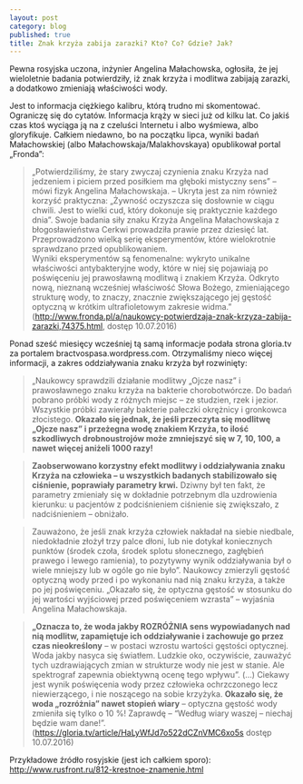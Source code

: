 ```yaml
---
layout: post
category: blog
published: true
title: Znak krzyża zabija zarazki? Kto? Co? Gdzie? Jak?
---
```

Pewna rosyjska uczona, inżynier Angelina Małachowska, ogłosiła, że jej wieloletnie badania potwierdziły, iż znak krzyża i modlitwa zabijają zarazki, a dodatkowo zmieniają właściwości wody.   
<!--more--> 

Jest to informacja ciężkiego kalibru, którą trudno mi skomentować. Ograniczę się do cytatów. Informacja krąży w sieci już od kilku lat. Co jakiś czas ktoś wyciąga ją na z czeluści Internetu i albo wyśmiewa, albo gloryfikuje. Całkiem niedawno, bo na początku lipca, wyniki badań Małachowskiej (albo Małachowskaja/Malakhovskaya) opublikował portal „Fronda”:       

> „Potwierdziliśmy, że stary zwyczaj czynienia znaku Krzyża nad jedzeniem i piciem przed posiłkiem ma głęboki mistyczny sens” – mówi fizyk Angelina Małachowskaja. – Ukryta jest za nim również korzyść praktyczna: „Żywność oczyszcza się dosłownie w ciągu chwili. Jest to wielki cud, który dokonuje się praktycznie każdego dnia”.
Swoje badania siły znaku Krzyża Angelina Małachowskaja z błogosławieństwa Cerkwi prowadziła prawie przez dziesięć lat. Przeprowadzono wielką serię eksperymentów, które wielokrotnie sprawdzano przed opublikowaniem.       
Wyniki eksperymentów są fenomenalne: wykryto unikalne właściwości antybakteryjne wody, które w niej się pojawiają po poświęceniu jej prawosławną modlitwą i znakiem Krzyża. Odkryto nową, nieznaną wcześniej właściwość Słowa Bożego, zmieniającego strukturę wody, to znaczy, znacznie zwiększającego jej gęstość optyczną w krótkim ultrafioletowym zakresie widma.”        
(http://www.fronda.pl/a/naukowcy-potwierdzaja-znak-krzyza-zabija-zarazki,74375.html, dostęp 10.07.2016)

Ponad sześć miesięcy wcześniej tą samą informacje podała strona gloria.tv za portalem bractvospasa.wordpress.com. Otrzymaliśmy nieco więcej informacji, a zakres oddziaływania znaku krzyża był rozwinięty:    

> „Naukowcy sprawdzili działanie modlitwy „Ojcze nasz” i prawosławnego znaku krzyża na bakterie chorobotwórcze. Do badań pobrano próbki wody z różnych miejsc – ze studzien, rzek i jezior. Wszystkie próbki zawierały bakterie pałeczki okrężnicy i gronkowca złocistego. **Okazało się jednak, że jeśli przeczyta się modlitwę „Ojcze nasz” i przeżegna wodę znakiem Krzyża, to ilość szkodliwych drobnoustrojów może zmniejszyć się w 7, 10, 100, a nawet więcej aniżeli 1000 razy!**

> **Zaobserwowano korzystny efekt modlitwy i oddziaływania znaku Krzyża na człowieka – u wszystkich badanych stabilizowało się ciśnienie, poprawiały parametry krwi.** Dziwny był ten fakt, że parametry zmieniały się w dokładnie potrzebnym dla uzdrowienia kierunku: u pacjentów z podciśnieniem ciśnienie się zwiększało, z nadciśnieniem – obniżało.

> Zauważono, że jeśli znak krzyża człowiek nakładał na siebie niedbale, niedokładnie złożył trzy palce dłoni, lub nie dotykał koniecznych punktów (środek czoła, środek splotu słonecznego, zagłębień prawego i lewego ramienia), to pozytywny wynik oddziaływania był o wiele mniejszy lub w ogóle go nie było”.
Naukowcy zmierzyli gęstość optyczną wody przed i po wykonaniu nad nią znaku krzyża, a także po jej poświęceniu. „Okazało się, że optyczna gęstość w stosunku do jej wartości wyjściowej przed poświęceniem wzrasta” – wyjaśnia Angelina Małachowskaja.

> **„Oznacza to, że woda jakby ROZRÓŻNIA sens wypowiadanych nad nią modlitw, zapamiętuje ich oddziaływanie i zachowuje go przez czas nieokreślony** – w postaci wzrostu wartości gęstości optycznej. Woda jakby nasyca się światłem. Ludzkie oko, oczywiście, zauważyć tych uzdrawiających zmian w strukturze wody nie jest w stanie. Ale spektrograf zapewnia obiektywną ocenę tego wpływu”. (…) Ciekawy jest wynik poświęcenia wody przez człowieka ochrzczonego lecz niewierzącego, i nie noszącego na sobie krzyżyka. **Okazało się, że woda „rozróżnia” nawet stopień wiary** – optyczna gęstość wody zmieniła się tylko o 10 %! Zaprawdę – “Według wiary waszej – niechaj będzie wam dane!”.         
(https://gloria.tv/article/HaLyWfJd7o522dCZnVMC6xo5s dostęp 10.07.2016)

Przykładowe źródło rosyjskie (jest ich całkiem sporo):      
http://www.rusfront.ru/812-krestnoe-znamenie.html
